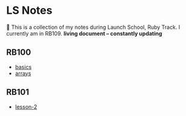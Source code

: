 # LS Notes

🍄 This is a collection of my notes during Launch School, Ruby Track. I currently am in RB109.
 **living document – constantly updating**

## RB100

- [basics](RB100-Ruby/basics.md)
- [arrays](RB100-Ruby)



## RB101

- [lesson-2](🚀RB101-Programming-Foundations/Lesson_2)